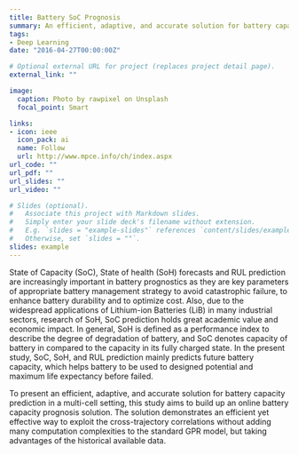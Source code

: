 ```yaml
---
title: Battery SoC Prognosis
summary: An efficient, adaptive, and accurate solution for battery capacity prediction method is presented in a multi-cell setting, which aims to build up an online battery capacity prognosis solution. The solution demonstrates an efficient yet effective way to exploit the cross-trajectory correlations without adding many computation complexities to the standard GPR model, but taking advantages of the historical available data. 
tags:
- Deep Learning
date: "2016-04-27T00:00:00Z"

# Optional external URL for project (replaces project detail page).
external_link: ""

image:
  caption: Photo by rawpixel on Unsplash
  focal_point: Smart

links:
- icon: ieee
  icon_pack: ai
  name: Follow
  url: http://www.mpce.info/ch/index.aspx
url_code: ""
url_pdf: ""
url_slides: ""
url_video: ""

# Slides (optional).
#   Associate this project with Markdown slides.
#   Simply enter your slide deck's filename without extension.
#   E.g. `slides = "example-slides"` references `content/slides/example-slides.md`.
#   Otherwise, set `slides = ""`.
slides: example
---
```

State of Capacity (SoC), State of health (SoH) forecasts and RUL prediction are increasingly important in battery prognostics as they are key parameters of appropriate battery management strategy to avoid catastrophic failure, to enhance battery durability and to optimize cost. Also, due to the widespread applications of Lithium-ion Batteries (LiB) in many industrial sectors, research of SoH, SoC prediction holds great academic value and economic impact. In general, SoH is defined as a performance index to describe the degree of degradation of battery, and SoC denotes capacity of battery in compared to the capacity in its fully charged state. In the present study, SoC, SoH, and RUL prediction mainly predicts future battery capacity, which helps battery to be used to designed potential and maximum life expectancy before failed.

To present an efficient, adaptive, and accurate solution for battery capacity prediction in a multi-cell setting, this study aims to build up an online battery capacity prognosis solution. The solution demonstrates an efficient yet effective way to exploit the cross-trajectory correlations without adding many computation complexities to the standard GPR model, but taking advantages of the historical available data. 

